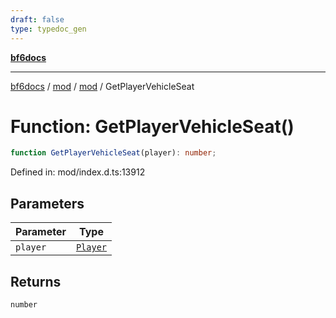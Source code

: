 ```yaml
---
draft: false
type: typedoc_gen
---
```


[**bf6docs**](../../../_index.md)

***

[bf6docs](../../../_index.md) / [mod](../../_index.md) / [mod](../_index.md) / GetPlayerVehicleSeat

# Function: GetPlayerVehicleSeat()

```ts
function GetPlayerVehicleSeat(player): number;
```

Defined in: mod/index.d.ts:13912

## Parameters

| Parameter | Type |
| ------ | ------ |
| `player` | [`Player`](../Player/_index.md) |

## Returns

`number`
